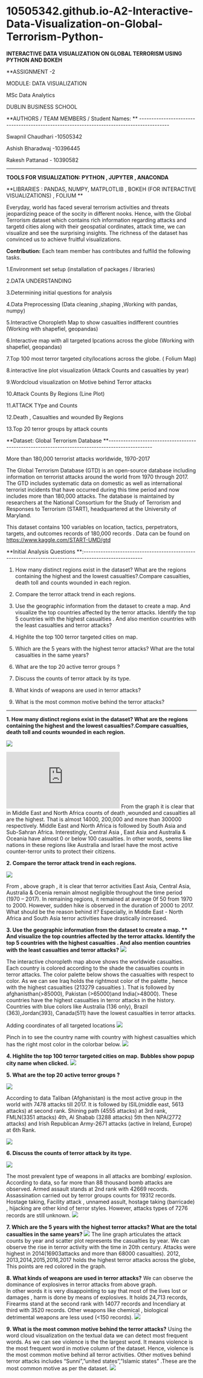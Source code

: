 # 10505342.github.io-A2-Interactive-Data-Visualization-on-Global-Terrorism-Python-

**INTERACTIVE DATA VISUALIZATION ON GLOBAL TERRORISM USING PYTHON AND BOKEH**

**ASSIGNMENT -2

MODULE: DATA VISUALIZATION

MSc Data Analytics

DUBLIN BUSINESS SCHOOL

**AUTHORS / TEAM MEMBERS / Student Names: ** ------------------------------------------------------------------------------------------

Swapnil Chaudhari -10505342

Ashish Bharadwaj -10396445

Rakesh Pattanad - 10390582

------------------------------------------------------------------------------------------------------------------------------------
**TOOLS FOR VISUALIZATION: PYTHON , JUPYTER , ANACONDA**

**LIBRARIES : PANDAS, NUMPY, MATPLOTLIB , BOKEH (FOR INTERACTIVE VISUALIZATIONS) , FOLIUM **

 
Everyday,  world has faced several terrorism activities and threats jeopardizing peace of the socity in different nooks. Hence, with the 
Global Terrorism dataset which contains rich information regarding attacks and targetd cities along with their geospatial cordinates, attack time, 
we can visualize and see the surprising insights. The richness of the dataset has convinced us to achieve fruitful visualizations.

**Contribution:**
Each team member has contributes and fulfild the following tasks.


1.Environment set setup (installation of packages / libraries) 

2.DATA UNDERSTANDING

3.Determining initial questions for analysis

4.Data Preprocessing (Data cleaning ,shaping ,Working with pandas, numpy)

5.Interactive Choropleth Map to show casualties indifferent countries (Working with shapefiel, geopandas)

6.Interactive map with all targeted lpcations across the globe (Working with shapefiel, geopandas) 

7.Top 100 most terror targeted city/locations across the globe. ( Folium Map)  

8.interactive line plot visualization (Attack Counts and casualties by year)

9.Wordcloud visualization on Motive behind Terror attacks

10.Attack Counts By Regions (Line Plot)

11.ATTACK TYpe and Counts

12.Death , Casualties and wounded By Regions

13.Top 20 terror groups by attack counts


**Dataset: Global Terrorism Database **------------------------------------------------------------------------------------------------

More than 180,000 terrorist attacks worldwide, 1970-2017

The Global Terrorism Database (GTD) is an open-source database including information on terrorist attacks around the world from 1970 through 2017. The GTD includes systematic data on domestic as well as international terrorist incidents that have occurred during this time period and now includes more than 180,000 attacks. The database is maintained by researchers at the National Consortium for the Study of Terrorism and Responses to Terrorism (START), headquartered at the University of Maryland.

This dataset contains 100 variables on location, tactics, perpetrators, targets, and outcomes
 records of 180,000 records . Data can be found on https://www.kaggle.com/START-UMD/gtd


**Initial Analysis Questions **:------------------------------------------------------------------------------------------------------

1.	How many distinct regions exist in the dataset? What are the regions containing the highest and the lowest casualties?.Compare casualties, death toll and counts wounded in each region.

2.	Compare the terror attack trend in each regions.

3.	Use the geographic information from the dataset to create a map. And visualize the top countries affected by the terror attacks. Identify the top 5 countries with the highest casualties . And also mention countries with the least casualties and terror attacks?

4.	Highlite the top 100 terror targeted cities on map. 

5.	Which are the 5 years with the highest terror attacks? What are the total casualties in the same years?

6.	What are the top 20 active terror groups ?

7.	Discuss the counts of terror attack by its type.

8.	What kinds of weapons are used in terror attacks?

9.	What is the most common motive behind the terror attacks?

-------------------------------------------------------------------------------------------------------------------------------
**1.	How many distinct regions exist in the dataset? What are the regions containing the highest and the lowest casualties?.Compare casualties, death toll and counts wounded in each region.**


![](https://github.com/SwapnilChaudhari/10505342.github.io-A2-Interactive-Data-Visualization-on-Global-Terrorism-Python-/blob/master/code/visualization%20outputs/death_wounded_casualties_by_Region.png)

![](https://github.com/SwapnilChaudhari/10505342.github.io-A2-Interactive-Data-Visualization-on-Global-Terrorism-Python-/blob/master/code/visualization%20outputs/fig1.html)
From the graph it is clear that in Middle East and North Africa counts of death ,wounded and casualties all are the highest.
That is almost 14000,  200,000 and more than 300000 respectively. Middle East and North Africa is followed by South Asia and
Sub-Sahran Africa.  Interestingly, Central Asia , East Asia and Australia & Oceania have almost 0 or below 100 casualties. In other words,
seems like nations in these regions like Australia and Israel have the most active counter-terror units to protect their citizens.  

**2.	Compare the terror attack trend in each regions.**

![](https://github.com/SwapnilChaudhari/10505342.github.io-A2-Interactive-Data-Visualization-on-Global-Terrorism-Python-/blob/master/code/visualization%20outputs/Attack%20Counts%20By%20Region.png)

From , above graph , it is clear that terror activities East Asia, Central Asia, Australia & Ocenia remain almost negligible 
throughout the time period (1970 – 2017). In remaining regions, it remained at average 0f 50 from 1970 to 2000. However, sudden
hike is observed in the duration of 2000 to 2017.  What should be the reason behind it? Especially, in Middle East - North Africa and South Asia terror activities have drastically increased.

**3.	Use the geographic information from the dataset to create a map. **
**And visualize the top countries affected by the terror attacks. Identify the top 5 countries with the highest casualties .**
And also mention countries with the least casualties and terror attacks?**
![](https://github.com/SwapnilChaudhari/10505342.github.io-A2-Interactive-Data-Visualization-on-Global-Terrorism-Python-/blob/master/code/visualization%20outputs/worldwide_attack_map.png)

The interactive choropleth map above shows the worldwide casualties. Each country is colored according to the shade the casualties 
counts in terror attacks. The color palette below shows the  casualties with respect to color. As we can see Iraq holds the rightmost
color of the palette , hence with the highest casualties (213279 casualties ).  That is followed by afghanisthan(>85000), 
Pakistan (>65000)and India(>48000). These countries have the highest casualties in terror attacks in the history. Countries with blue
colors like Australia (136 only), Brazil (363),Jordan(393), Canada(511) have the lowest casualties in terror attacks.


Adding coordinates of all targeted locations
![](https://github.com/SwapnilChaudhari/10505342.github.io-A2-Interactive-Data-Visualization-on-Global-Terrorism-Python-/blob/master/code/visualization%20outputs/worldwide_casualties_targed_location.png)

Pinch in to see the country name with country with highest casualties which has the right most color in the colorbar below.
![](https://github.com/SwapnilChaudhari/10505342.github.io-A2-Interactive-Data-Visualization-on-Global-Terrorism-Python-/blob/master/code/visualization%20outputs/world_wide_targets_zoom.JPG)

**4.	Highlite the top 100 terror targeted cities on map.** 
**Bubbles show popup city name when clicked.**
![](https://github.com/SwapnilChaudhari/10505342.github.io-A2-Interactive-Data-Visualization-on-Global-Terrorism-Python-/blob/master/code/visualization%20outputs/top%20targeted%20100%20cities%20map.JPG)

**5.	What are the top 20 active terror groups ?**

![](https://github.com/SwapnilChaudhari/10505342.github.io-A2-Interactive-Data-Visualization-on-Global-Terrorism-Python-/blob/master/code/visualization%20outputs/Terror%20groupattacks.JPG)

According to data Taliban (Afghanistan) is the most active group in the world with 7478 attacks till 2017. 
It is followed by ISIL(middle east, 5613 attacks) at second rank. Shining path (4555 attacks) at 3rd rank, FMLN(3351 attacks)  4th, 
Al Shabab (3288 attacks) 5th then NPA(2772 attacks) and Irish Republican Army-2671 attacks (active in Ireland, Europe) at 6th Rank.

![](https://github.com/SwapnilChaudhari/10505342.github.io-A2-Interactive-Data-Visualization-on-Global-Terrorism-Python-/blob/master/code/visualization%20outputs/Top%2020%20Terrorist%20Groups%20by%20attaks%20.png)


**6.	Discuss the counts of terror attack by its type.**

![](https://github.com/SwapnilChaudhari/10505342.github.io-A2-Interactive-Data-Visualization-on-Global-Terrorism-Python-/blob/master/code/visualization%20outputs/count%20attack%20types.JPG)

The most prevalent type of weapons in all attacks are bombing/ explosion. 
According to data, so far more than 88 thousand bomb attacks are observed. Armed assault stands at 2nd rank with 42669 records. Assassination carried out by terror groups counts for 19312 records. Hostage taking,  Facility attack , unnamed assult, 
hostage taking (barricade) , hijacking are other kind of terror styles. However, attacks types of 7276 records are still unknown.
![](https://github.com/SwapnilChaudhari/10505342.github.io-A2-Interactive-Data-Visualization-on-Global-Terrorism-Python-/blob/master/code/visualization%20outputs/Attack%20Type%20and%20counts%20.png)


**7.	Which are the 5 years with the highest terror attacks? What are the total casualties in the same years?**
![](https://github.com/SwapnilChaudhari/10505342.github.io-A2-Interactive-Data-Visualization-on-Global-Terrorism-Python-/blob/master/code/visualization%20outputs/attack%20counts%20and%20casualties%20by%20%20year%20zoom%20and%20box%20selet.JPG)
The line graph articulates the attack counts by year and scatter plot represents the casualties by year.
We can observe the rise in terror activity with the time in 20th century. Attacks were highest in  2014(16903attacks and 
more than 68000 casualties). 2012, 2013,2014,2015,2016,2017 holds the highest terror attacks across the globe, This points are red colored in the graph.

**8.	What kinds of weapons are used in terror attacks?**
We can observe the dominance of explosives in terror attacks from above graph.  
In other words it is very disappointing to say that most of the lives lost or damages , harm is done by means of explosives.
It holds 24,713 records,  Firearms stand at the second rank with 14077 records and Incendiary at third with 3520 records. 
Other weapons like chemical , biological detrimental weapons are less used (<150 records).
![](https://github.com/SwapnilChaudhari/10505342.github.io-A2-Interactive-Data-Visualization-on-Global-Terrorism-Python-/blob/master/code/visualization%20outputs/Counts%20Weapons%20in%20Attacks.png)

**9.	What is the most common motive behind the terror attacks?**
Using the word cloud visualization on the textual data we can detect most frequent words. As we can see violence is the the largest word. It means violence is the most frequent word in motive column of the dataset. Hence, violence is the most common motive behind all terror activities. 
Other motives behind terror attacks includes “Sunni”,”united states”,”Islamic states” .These are the most common motive as per the dataset.
![](https://github.com/SwapnilChaudhari/10505342.github.io-A2-Interactive-Data-Visualization-on-Global-Terrorism-Python-/blob/master/code/visualization%20outputs/wordclouds.png)













